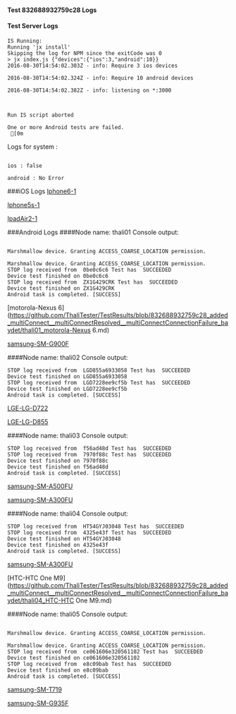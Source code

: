 #### Test 832688932759c28 Logs

#### Test Server Logs
```
IS Running:
Running 'jx install'
Skipping the log for NPM since the exitCode was 0
> jx index.js {"devices":{"ios":3,"android":10}}
2016-08-30T14:54:02.303Z - info: Require 3 ios devices

2016-08-30T14:54:02.324Z - info: Require 10 android devices

2016-08-30T14:54:02.382Z - info: listening on *:3000


 
Run IS script aborted
 
One or more Android tests are failed.
 [0m

```


Logs for system : 
```

ios : false

android : No Error
```


###iOS Logs
[Iphone6-1](https://github.com/ThaliTester/TestResults/blob/832688932759c28_added_multiConnect__multiConnectResolved__multiConnectConnectionFailure_baydet/iOS_Iphone6-1.md)

[Iphone5s-1](https://github.com/ThaliTester/TestResults/blob/832688932759c28_added_multiConnect__multiConnectResolved__multiConnectConnectionFailure_baydet/iOS_Iphone5s-1.md)

[IpadAir2-1](https://github.com/ThaliTester/TestResults/blob/832688932759c28_added_multiConnect__multiConnectResolved__multiConnectConnectionFailure_baydet/iOS_IpadAir2-1.md)


###Android Logs
####Node name: thali01
Console output:
```

Marshmallow device. Granting ACCESS_COARSE_LOCATION permission.

Marshmallow device. Granting ACCESS_COARSE_LOCATION permission.
STOP log received from  0be0c6c6 Test has  SUCCEEDED
Device test finished on 0be0c6c6 
STOP log received from  ZX1G429CRK Test has  SUCCEEDED
Device test finished on ZX1G429CRK 
Android task is completed. [SUCCESS]
```
[motorola-Nexus 6](https://github.com/ThaliTester/TestResults/blob/832688932759c28_added_multiConnect__multiConnectResolved__multiConnectConnectionFailure_baydet/thali01_motorola-Nexus 6.md)

[samsung-SM-G900F](https://github.com/ThaliTester/TestResults/blob/832688932759c28_added_multiConnect__multiConnectResolved__multiConnectConnectionFailure_baydet/thali01_samsung-SM-G900F.md)

####Node name: thali02
Console output:
```
STOP log received from  LGD855a6933058 Test has  SUCCEEDED
Device test finished on LGD855a6933058 
STOP log received from  LGD7228ee9cf5b Test has  SUCCEEDED
Device test finished on LGD7228ee9cf5b 
Android task is completed. [SUCCESS]
```
[LGE-LG-D722](https://github.com/ThaliTester/TestResults/blob/832688932759c28_added_multiConnect__multiConnectResolved__multiConnectConnectionFailure_baydet/thali02_LGE-LG-D722.md)

[LGE-LG-D855](https://github.com/ThaliTester/TestResults/blob/832688932759c28_added_multiConnect__multiConnectResolved__multiConnectConnectionFailure_baydet/thali02_LGE-LG-D855.md)

####Node name: thali03
Console output:
```
STOP log received from  f56ad48d Test has  SUCCEEDED
STOP log received from  7970f88c Test has  SUCCEEDED
Device test finished on 7970f88c 
Device test finished on f56ad48d 
Android task is completed. [SUCCESS]
```
[samsung-SM-A500FU](https://github.com/ThaliTester/TestResults/blob/832688932759c28_added_multiConnect__multiConnectResolved__multiConnectConnectionFailure_baydet/thali03_samsung-SM-A500FU.md)

[samsung-SM-A300FU](https://github.com/ThaliTester/TestResults/blob/832688932759c28_added_multiConnect__multiConnectResolved__multiConnectConnectionFailure_baydet/thali03_samsung-SM-A300FU.md)

####Node name: thali04
Console output:
```
STOP log received from  HT54GYJ03048 Test has  SUCCEEDED
STOP log received from  4325e43f Test has  SUCCEEDED
Device test finished on HT54GYJ03048 
Device test finished on 4325e43f 
Android task is completed. [SUCCESS]
```
[samsung-SM-A300FU](https://github.com/ThaliTester/TestResults/blob/832688932759c28_added_multiConnect__multiConnectResolved__multiConnectConnectionFailure_baydet/thali04_samsung-SM-A300FU.md)

[HTC-HTC One M9](https://github.com/ThaliTester/TestResults/blob/832688932759c28_added_multiConnect__multiConnectResolved__multiConnectConnectionFailure_baydet/thali04_HTC-HTC One M9.md)

####Node name: thali05
Console output:
```

Marshmallow device. Granting ACCESS_COARSE_LOCATION permission.

Marshmallow device. Granting ACCESS_COARSE_LOCATION permission.
STOP log received from  ce061606e320561102 Test has  SUCCEEDED
Device test finished on ce061606e320561102 
STOP log received from  e8c09bab Test has  SUCCEEDED
Device test finished on e8c09bab 
Android task is completed. [SUCCESS]
```
[samsung-SM-T719](https://github.com/ThaliTester/TestResults/blob/832688932759c28_added_multiConnect__multiConnectResolved__multiConnectConnectionFailure_baydet/thali05_samsung-SM-T719.md)

[samsung-SM-G935F](https://github.com/ThaliTester/TestResults/blob/832688932759c28_added_multiConnect__multiConnectResolved__multiConnectConnectionFailure_baydet/thali05_samsung-SM-G935F.md)



